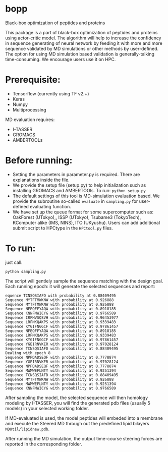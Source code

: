 # bopp
Black-box optimization of peptides and proteins

This package is a part of black-box optimization of peptides and proteins using actor-critic model.
The algorithm will help to increase the confidency in sequence generating of neural network by feeding it with more and more sequence validated by MD simulations or other methods by user-defined.
The option for using MD simulation based validation is generally-talking time-consuming. We encourage users use it on HPC.


# Prerequisite:
- Tensorflow (currently using TF v2.+)
- Keras
- Numpy
- Multiprocessing

MD evaluation requires:
- I-TASSER
- GROMACS
- AMBERTOOLs


# Before running:
- Setting the parameters in parameter.py is required. There are explanations inside the file.
- We provide the setup file (setup.py) to help initialization such as installing GROMACS and AMBERTOOls. To run: ``` python setup.py ```
- The default settings of this tool is MD-simulation evaluation based. We provide the subroutine so-called `evaluate` in `sampling.py` for user-defined evaluating function.
- We have set up the queue format for some supercomputer such as: OakForest (UTokyo),, ISSP (UTokyo), Tsubame3 (TokyoTech), KComputer alike (IMS, NINS), ITO (UKyushu). Users can add additional submit script to HPCtype in the `HPCtool.py` files.

# To run:

just call: 
```
python sampling.py
```

The script will gentlely sample the sequence matching with the design goal.
Each running epoch: it will generate the selected sequences and report:

```
equence TCNSQSIAFD with probability at 0.88409495
Sequence MYTFTMWKNW with probability at 0.926888
Sequence MYTFTMWKNW with probability at 0.926888
Sequence NFEQFFYAQA with probability at 0.8918185
Sequence KNNFMWICYG with probability at 0.9766589
Sequence IRFHVSQSVH with probability at 0.96453977
Sequence LRFNKQAKPS with probability at 0.9339483
Sequence KYGIFNGGCF with probability at 0.97861457
Sequence NFEQFFYAQA with probability at 0.8918185
Sequence LRFNKQAKPS with probability at 0.9339483
Sequence KYGIFNGGCF with probability at 0.97861457
Sequence YGEIRNVKER with probability at 0.97028124
Sequence TCNSQSIAFD with probability at 0.88409495
Dealing with epoch 8
Sequence NPPDADSEQF with probability at 0.7778874
Sequence YGEIRNVKER with probability at 0.97028124
Sequence NPPDADSEQF with probability at 0.7778874
Sequence MWMWEFLNTY with probability at 0.9251394
Sequence TCNSQSIAFD with probability at 0.88409495
Sequence MYTFTMWKNW with probability at 0.926888
Sequence MWMWEFLNTY with probability at 0.9251394
Sequence KNNFMWICYG with probability at 0.9766589
```

After sampling the model, the selected sequence will then homology modeling by I-TASSER, you will find the generated pdb files (usually 5 models) in your selected working folder.

If MD-evaluated is used, the model peptides will embeded into a membrane and execute the Steered MD through out the predefined lipid bilayers `MDUtil/lipidnew.pdb`.

After running the MD simulation, the output time-course steering forces are reported in the corresponding folder.


